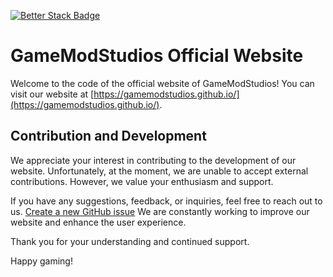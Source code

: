 [![Better Stack Badge](https://uptime.betterstack.com/status-badges/v1/monitor/1dpws.svg)](https://uptime.betterstack.com/?utm_source=status_badge)
# GameModStudios Official Website

Welcome to the code of the official website of GameModStudios! You can visit our website at [https://gamemodstudios.github.io/](https://gamemodstudios.github.io/).

## Contribution and Development

We appreciate your interest in contributing to the development of our website. Unfortunately, at the moment, we are unable to accept external contributions. However, we value your enthusiasm and support.

If you have any suggestions, feedback, or inquiries, feel free to reach out to us. [Create a new GitHub issue](https://github.com/game-mods-studio/game-mods-studio/issues/new?assignees=&labels=security&template=security-vulnerability-report.md&title=) We are constantly working to improve our website and enhance the user experience.

Thank you for your understanding and continued support.

Happy gaming!
